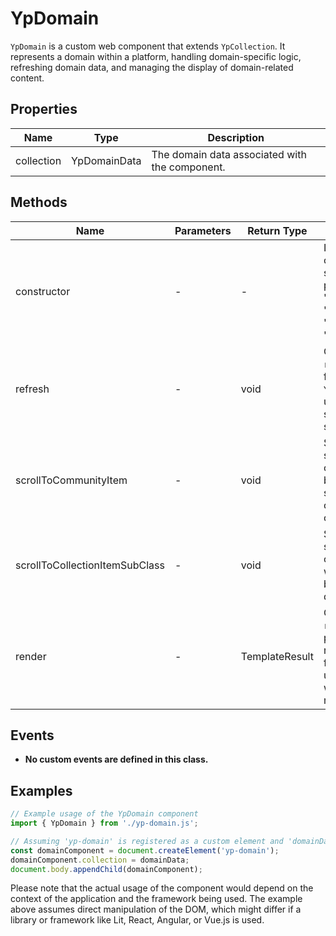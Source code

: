# YpDomain

`YpDomain` is a custom web component that extends `YpCollection`. It represents a domain within a platform, handling domain-specific logic, refreshing domain data, and managing the display of domain-related content.

## Properties

| Name          | Type   | Description               |
|---------------|--------|---------------------------|
| collection    | YpDomainData | The domain data associated with the component. |

## Methods

| Name                      | Parameters | Return Type | Description |
|---------------------------|------------|-------------|-------------|
| constructor               | -          | -           | Initializes the component with specific parameters for "domain", "community", "edit", and "community.add". |
| refresh                   | -          | void        | Overrides the `refresh` method from `YpCollection` to update domain-specific data and settings. |
| scrollToCommunityItem     | -          | void        | Scrolls to a specific community item based on the selected tab and cached activity or community item. |
| scrollToCollectionItemSubClass | -    | void        | Scrolls to a specific community item within the domain based on cached data. |
| render                    | -          | TemplateResult | Overrides the `render` method to provide custom rendering logic for not logged in users with a welcome HTML message. |

## Events

- **No custom events are defined in this class.**

## Examples

```typescript
// Example usage of the YpDomain component
import { YpDomain } from './yp-domain.js';

// Assuming 'yp-domain' is registered as a custom element and 'domainData' is an instance of YpDomainData
const domainComponent = document.createElement('yp-domain');
domainComponent.collection = domainData;
document.body.appendChild(domainComponent);
```

Please note that the actual usage of the component would depend on the context of the application and the framework being used. The example above assumes direct manipulation of the DOM, which might differ if a library or framework like Lit, React, Angular, or Vue.js is used.
